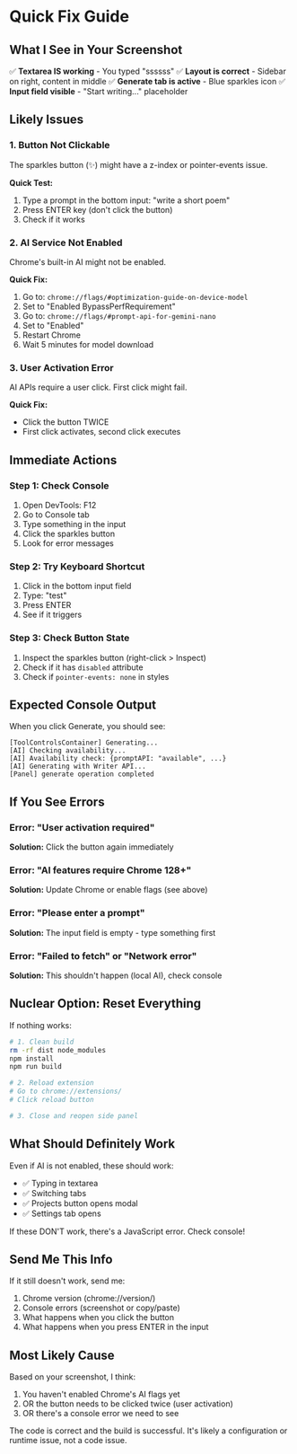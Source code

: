 # Quick Fix Guide

## What I See in Your Screenshot

✅ **Textarea IS working** - You typed "ssssss"
✅ **Layout is correct** - Sidebar on right, content in middle
✅ **Generate tab is active** - Blue sparkles icon
✅ **Input field visible** - "Start writing..." placeholder

## Likely Issues

### 1. Button Not Clickable
The sparkles button (✨) might have a z-index or pointer-events issue.

**Quick Test:**
1. Type a prompt in the bottom input: "write a short poem"
2. Press ENTER key (don't click the button)
3. Check if it works

### 2. AI Service Not Enabled
Chrome's built-in AI might not be enabled.

**Quick Fix:**
1. Go to: `chrome://flags/#optimization-guide-on-device-model`
2. Set to "Enabled BypassPerfRequirement"
3. Go to: `chrome://flags/#prompt-api-for-gemini-nano`
4. Set to "Enabled"
5. Restart Chrome
6. Wait 5 minutes for model download

### 3. User Activation Error
AI APIs require a user click. First click might fail.

**Quick Fix:**
- Click the button TWICE
- First click activates, second click executes

## Immediate Actions

### Step 1: Check Console
1. Open DevTools: F12
2. Go to Console tab
3. Type something in the input
4. Click the sparkles button
5. Look for error messages

### Step 2: Try Keyboard Shortcut
1. Click in the bottom input field
2. Type: "test"
3. Press ENTER
4. See if it triggers

### Step 3: Check Button State
1. Inspect the sparkles button (right-click > Inspect)
2. Check if it has `disabled` attribute
3. Check if `pointer-events: none` in styles

## Expected Console Output

When you click Generate, you should see:
```
[ToolControlsContainer] Generating...
[AI] Checking availability...
[AI] Availability check: {promptAPI: "available", ...}
[AI] Generating with Writer API...
[Panel] generate operation completed
```

## If You See Errors

### Error: "User activation required"
**Solution:** Click the button again immediately

### Error: "AI features require Chrome 128+"
**Solution:** Update Chrome or enable flags (see above)

### Error: "Please enter a prompt"
**Solution:** The input field is empty - type something first

### Error: "Failed to fetch" or "Network error"
**Solution:** This shouldn't happen (local AI), check console

## Nuclear Option: Reset Everything

If nothing works:
```bash
# 1. Clean build
rm -rf dist node_modules
npm install
npm run build

# 2. Reload extension
# Go to chrome://extensions/
# Click reload button

# 3. Close and reopen side panel
```

## What Should Definitely Work

Even if AI is not enabled, these should work:
- ✅ Typing in textarea
- ✅ Switching tabs
- ✅ Projects button opens modal
- ✅ Settings tab opens

If these DON'T work, there's a JavaScript error. Check console!

## Send Me This Info

If it still doesn't work, send me:
1. Chrome version (chrome://version/)
2. Console errors (screenshot or copy/paste)
3. What happens when you click the button
4. What happens when you press ENTER in the input

## Most Likely Cause

Based on your screenshot, I think:
1. You haven't enabled Chrome's AI flags yet
2. OR the button needs to be clicked twice (user activation)
3. OR there's a console error we need to see

The code is correct and the build is successful. It's likely a configuration or runtime issue, not a code issue.
